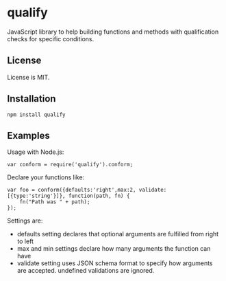 qualify
=======

JavaScript library to help building functions and methods with qualification 
checks for specific conditions.

License
-------

License is MIT.

Installation
------------

	npm install qualify

Examples
--------

Usage with Node.js:

	var conform = require('qualify').conform;

Declare your functions like:

	var foo = conform({defaults:'right',max:2, validate:[{type:'string'}]}, function(path, fn) {
		fn("Path was " + path);
	});

Settings are:

* defaults setting declares that optional arguments are fulfilled from right to left
* max and min settings declare how many arguments the function can have
* validate setting uses JSON schema format to specify how arguments are accepted. undefined validations are ignored.
